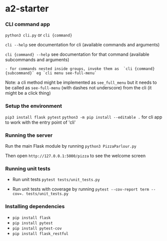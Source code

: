 # a2-starter


### CLI command app
`python3 cli.py` or `cli {command}` 

`cli --help` see documentation for cli (available commands and arguments)

`cli {command} --help` see documentation for that command (available subcommands and arguments)

    - for commands nested inside groups, invoke them as  `cli {command} {subcommand}` eg `cli menu see-full-menu`


Note: a cli method might be implemented as `see_full_menu` but it needs to be called as `see-full-menu` (with dashes not underscore) from the cli (it might be a click thing)


### Setup the environment
`pip3 install flask pytest`
`python3 -m pip install --editable .` for cli app to work with the entry point of 'cli'

### Running the server
Run the main Flask module by running `python3 PizzaParlour.py`

Then open `http://127.0.0.1:5000/pizza` to see the welcome screen

### Running unit tests
- Run unit tests `pytest tests/unit_tests.py`

- Run unit tests with coverage by running `pytest --cov-report term --cov=. tests/unit_tests.py`


### Installing dependencies 
- `pip install flask`
- `pip install pytest`
- `pip install pytest-cov`
- `pip install flask_restful`
